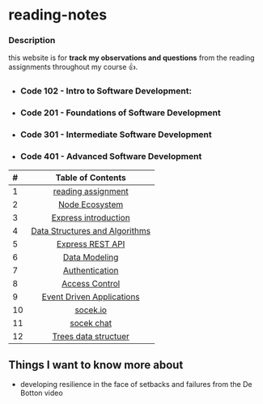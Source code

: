 # reading-notes
### Description 
this website is for  **track my observations and questions** from the reading assignments throughout my course :+1:.

- ###  Code 102 - Intro to Software Development:
- ###  Code 201 - Foundations of Software Development
- ###  Code 301 - Intermediate Software Development
- ### Code 401 - Advanced Software Development


| #      | Table of Contents 
| :---        |    :----:         
| 1      | [reading assignment](https://github.com/jadaan96/reading-notes.md/blob/main/reading%20assignment.md)       
| 2   | [Node Ecosystem](./class1.md)
|3|        [Express introduction](./Express%20introduction.md)
|4|[Data Structures and Algorithms](./Data%20Structures%20and%20Algorithms.md)
|5| [Express REST API](./Express%20REST%20API.md)
|6| [Data Modeling](./Data%20Modeling.md)
|7| [Authentication](./Authentication.md)
|8| [Access Control](./Access%20Control.md)
|9| [Event Driven Applications](./%20Event-Driven-Applications.md)
|10| [socek.io](./%20Socket.md)
|11| [socek chat](./socketChat.md)
|12| [Trees data structuer](./trees.md)






## Things I want to know more about
* developing resilience in the face of setbacks and failures from the De Botton video 
